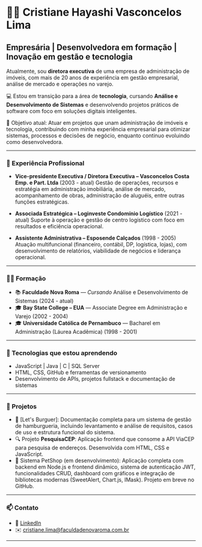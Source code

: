 # 👩‍💼 Cristiane Hayashi Vasconcelos Lima

## Empresária | Desenvolvedora em formação | Inovação em gestão e tecnologia

Atualmente, sou **diretora executiva** de uma empresa de administração de imóveis, com mais de 20 anos de experiência em gestão empresarial, análise de mercado e operações no varejo.  

💻 Estou em transição para a área de **tecnologia**, cursando **Análise e Desenvolvimento de Sistemas** e desenvolvendo projetos práticos de software com foco em soluções digitais inteligentes.

🎯 Objetivo atual: Atuar em projetos que unam administração de imóveis e tecnologia, contribuindo com minha experiência empresarial para otimizar sistemas, processos e decisões de negócio, enquanto continuo evoluindo como desenvolvedora.

---

### 💼 Experiência Profissional

- **Vice-presidente Executiva / Diretora Executiva – Vasconcelos Costa Emp. e Part. Ltda**  (2003 - atual)
  Gestão de operações, recursos e estratégia em administração imobiliária, análise de mercado, acompanhamento de obras, administração de aluguéis, entre outras funções estratégicas.

- **Associada Estratégica – Loginveste Condomínio Logístico**  (2021 - atual)
  Suporte à operação e gestão de centro logístico com foco em resultados e eficiência operacional.

- **Assistente Administrativa – Esposende Calçados**  (1998 - 2005)
  Atuação multifuncional (financeiro, contábil, DP, logística, lojas), com desenvolvimento de relatórios, viabilidade de negócios e liderança operacional.

---

### 👩‍🎓 Formação

- 📚 **Faculdade Nova Roma** — *Cursando* Análise e Desenvolvimento de Sistemas (2024 - atual)
- 🎓 **Bay State College – EUA** — Associate Degree em Administração e Varejo (2002 - 2004)
- 🎓 **Universidade Católica de Pernambuco** — Bacharel em Administração (Láurea Acadêmica) (1998 - 2001)
  

---

### 🧠 Tecnologias que estou aprendendo

- JavaScript | Java | C | SQL Server  
- HTML, CSS, GitHub e ferramentas de versionamento  
- Desenvolvimento de APIs, projetos fullstack e documentação de sistemas

---

### 🚀 Projetos

- 📄 [Let's Burguer]: Documentação completa para um sistema de gestão de hamburgueria, incluindo levantamento e análise de requisitos, casos de uso e estrutura funcional do sistema.
- 🔍 Projeto **PesquisaCEP**: Aplicação frontend que consome a API ViaCEP para pesquisa de endereços. Desenvolvida com HTML, CSS e JavaScript.
- 🐾 Sistema PetShop (em desenvolvimento): Aplicação completa com backend em Node.js e frontend dinâmico, sistema de autenticação JWT, funcionalidades CRUD, dashboard com gráficos e integração de bibliotecas modernas (SweetAlert, Chart.js, IMask). Projeto em breve no GitHub.

---

### 📫 Contato

- 💼 [LinkedIn](https://www.linkedin.com/in/cristiane-hayashi-vasconcelos-lima-999802199)
- ✉️ cristiane.lima@faculdadenovaroma.com.br

---



